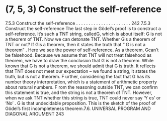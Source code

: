 # (7, 5, 3) Construct the self-reference

7.5.3 Construct the self-reference . . . . . . . . . . . . . . . . . . . . . . 242
7.5.3 Construct the self-reference
The last step in Gödel’s proof is to construct a self-reference. It’s such a TNT string,
calledG, which is about itself:
G is not a theorem of TNT.
Now we can detonate TNT. Whether Gis a theorem of TNT or not? If Gis a theorem,
then it states the truth that “ G is not a theorem” . Here we see the power of self-reference.
As a theorem, Gcan’t be falsehood. Because we assume that TNT will not treat falsehood
as theorem, we have to draw the conclusion that G is not a theorem. While known that
G is not a theorem, we should admit that G is truth. It reflects that TNT does not meet
our expectation – we found a string, it states the truth, but is not a theorem. F urther,
considering the fact that G has its number theory interpretation, which is a statement
of arithmetic property about natural numbers. F rom the reasoning outside TNT, we can
confirm this statement is true, and the string is not a theorem of TNT. However, when
we ask TNT whether this string is true, TNT could never say ‘Y es’ or ‘No’ .
G is that undecidable proposition. This is the sketch of the proof of Gödel’s first
incompleteness theorem.7.6. UNIVERSAL PROGRAM AND DIAGONAL ARGUMENT 243
